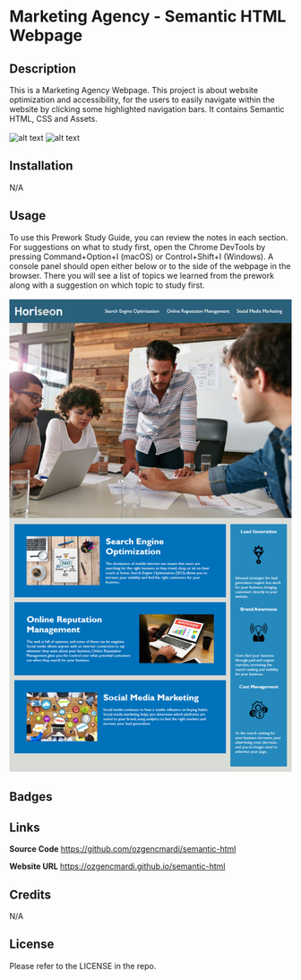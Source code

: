 # Marketing Agency - Semantic HTML Webpage

## Description

This is a Marketing Agency Webpage. This project is about website optimization and accessibility, for the users to easily navigate within the website by clicking some highlighted navigation bars. It contains Semantic HTML, CSS and Assets.
<br><br>
![alt text](https://img.shields.io/badge/HTML5-E34F26?style=for-the-badge&logo=html5&logoColor=white)
![alt text](https://img.shields.io/badge/CSS3-1572B6?style=for-the-badge&logo=css3&logoColor=white)

## Installation

N/A

## Usage

To use this Prework Study Guide, you can review the notes in each section. For suggestions on what to study first, open the Chrome DevTools by pressing Command+Option+I (macOS) or Control+Shift+I (Windows). A console panel should open either below or to the side of the webpage in the browser. There you will see a list of topics we learned from the prework along with a suggestion on which topic to study first.
<br><br>
![alt text](assets/images/screenshot.png)

## Badges



## Links

<b>Source Code</b>
https://github.com/ozgencmardi/semantic-html

<b>Website URL</b>
https://ozgencmardi.github.io/semantic-html

## Credits

N/A

## License

Please refer to the LICENSE in the repo.